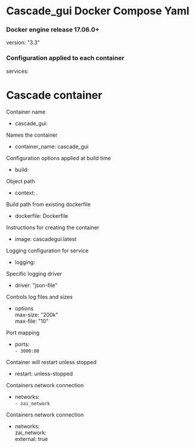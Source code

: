 # Cascade_gui Docker Compose Yaml  

### Docker engine release 17.06.0+   
version: "3.3"  
### Configuration applied to each container  
services:  

# Cascade container  
Container name  
* cascade_gui:  

Names the container  
* container_name: cascade_gui  

Configuration options applied at build time  
* build:  

Object path  
* context: .  

Build path from existing dockerfile  
* dockerfile: Dockerfile  
 
Instructions for creating the container  
* image: cascadegui:latest  

Logging configuration for service  
* logging:  

Specific logging driver  
* driver: "json-file"  

Controls log files and sizes  
* options  
max-size: "200k"  
max-file: "10"  

Port mapping  
* ports:  
`- 3000:80`  

Container will restart unless stopped  
* restart: unless-stopped  

Containers network connection  
* networks:  
`- zai_network`  

Containers network connection  
* networks:  
    zai_network:  
        external: true  

